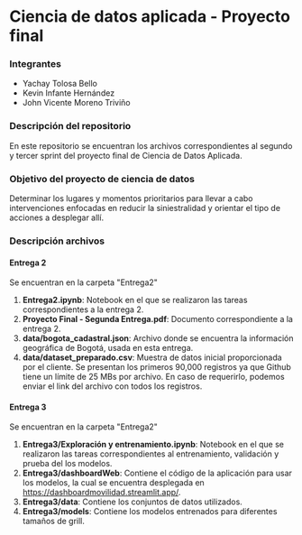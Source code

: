 # Ciencia de datos aplicada - Proyecto final
### Integrantes

* Yachay Tolosa Bello
* Kevin Infante Hernández
* John Vicente Moreno Triviño

### Descripción del repositorio
En este repositorio se encuentran los archivos correspondientes al segundo y tercer sprint del proyecto final de Ciencia de Datos Aplicada.

### Objetivo del proyecto de ciencia de datos
Determinar los lugares y momentos prioritarios para llevar a cabo intervenciones enfocadas en reducir la siniestralidad y orientar el tipo de acciones a desplegar allí.

### Descripción archivos
#### Entrega 2
Se encuentran en la carpeta "Entrega2"
1. **Entrega2.ipynb**: Notebook en el que se realizaron las tareas correspondientes a la entrega 2.
2. **Proyecto Final - Segunda Entrega.pdf**: Documento correspondiente a la entrega 2.
3. **data/bogota_cadastral.json**: Archivo donde se encuentra la información geográfica de Bogotá, usada en esta entrega.
4. **data/dataset_preparado.csv**: Muestra de datos inicial proporcionada por el cliente. Se presentan los primeros 90,000 registros ya que Github tiene un límite de 25 MBs por archivo. En caso de requerirlo, podemos enviar el link del archivo con todos los registros.




#### Entrega 3
Se encuentran en la carpeta "Entrega2"
1. **Entrega3/Exploración y entrenamiento.ipynb**: Notebook en el que se realizaron las tareas correspondientes al entrenamiento, validación y prueba del los modelos.
2. **Entrega3/dashboardWeb**: Contiene el código de la aplicación para usar los modelos, la cual se encuentra desplegada en https://dashboardmovilidad.streamlit.app/.
3. **Entrega3/data**: Contiene los conjuntos de datos utilizados.
4. **Entrega3/models**: Contiene los modelos entrenados para diferentes tamaños de grill.



